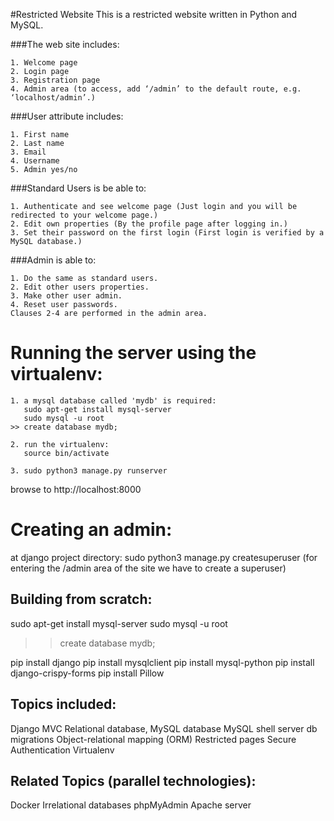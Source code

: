#Restricted Website
This is a restricted website written in Python and MySQL.

###The web site includes:
```
1. Welcome page
2. Login page
3. Registration page
4. Admin area (to access, add ‘/admin’ to the default route, e.g. ‘localhost/admin’.)
```

###User attribute includes:
```
1. First name
2. Last name
3. Email
4. Username
5. Admin yes/no
```

###Standard Users is be able to: 
```
1. Authenticate and see welcome page (Just login and you will be redirected to your welcome page.)
2. Edit own properties (By the profile page after logging in.)
3. Set their password on the first login (First login is verified by a MySQL database.)
```

###Admin is able to:
```
1. Do the same as standard users.
2. Edit other users properties.
3. Make other user admin.
4. Reset user passwords.
Clauses 2-4 are performed in the admin area.
```

# Running the server using the virtualenv:
```
1. a mysql database called 'mydb' is required:
   sudo apt-get install mysql-server
   sudo mysql -u root
>> create database mydb;

2. run the virtualenv:
   source bin/activate

3. sudo python3 manage.py runserver
```
browse to http://localhost:8000

# Creating an admin:
at django project directory:
sudo python3 manage.py createsuperuser
(for entering the /admin area of the site we have to create a superuser)

## Building from scratch:
sudo apt-get install mysql-server
sudo mysql -u root
>> create database mydb;

pip install django
pip install mysqlclient
pip install mysql-python
pip install django-crispy-forms
pip install Pillow

## Topics included:
Django
MVC
Relational database, MySQL database
MySQL shell server
db migrations
Object-relational mapping (ORM)
Restricted pages
Secure Authentication
Virtualenv

## Related Topics (parallel technologies):
Docker
Irrelational databases
phpMyAdmin
Apache server
